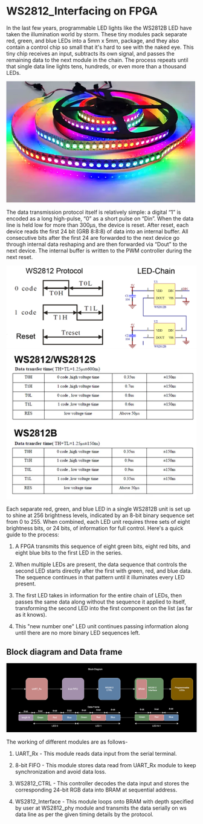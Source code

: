 # WS2812_Interfacing on FPGA

In the last few years, programmable LED lights like the WS2812B LED have taken the illumination world by storm. These tiny modules pack separate red, green, and blue LEDs into a 5mm x 5mm, package, and they also contain a control chip so small that it's hard to see with the naked eye. This tiny chip receives an input, subtracts its own signal, and passes the remaining data to the next module in the chain. The process repeats until that single data line lights tens, hundreds, or even more than a thousand LEDs.

![WS2812_LEDs](Images/ws2812_leds.png)

The data transmission protocol itself is relatively simple: a digital “1” is encoded as a long high-pulse, “0” as a short pulse on “Din”. When the data line is held low for more than 300µs, the device is reset. After reset, each device reads the first 24 bit (GRB 8:8:8) of data into an internal buffer. All consecutive bits after the first 24 are forwarded to the next device go through internal data reshaping and are then forwarded via “Dout” to the next device. The internal buffer is written to the PWM controller during the next reset.

![Timing_diagram](Images/timing_diagram.png)
![Timing_details](Images/timing_details.png)

Each separate red, green, and blue LED in a single WS2812B unit is set up to shine at 256 brightness levels, indicated by an 8-bit binary sequence set from 0 to 255. When combined, each LED unit requires three sets of eight brightness bits, or 24 bits, of information for full control. Here's a quick guide to the process:

1. A FPGA transmits this sequence of eight green bits, eight red bits, and eight blue bits to the first LED in the series.

2. When multiple LEDs are present, the data sequence that controls the second LED starts directly after the first with green, red, and blue data. The sequence continues in that pattern until it illuminates every LED present.

3. The first LED takes in information for the entire chain of LEDs, then passes the same data along without the sequence it applied to itself, transforming the second LED into the first component on the list (as far as it knows).

4. This "new number one" LED unit continues passing information along until there are no more binary LED sequences left.

## Block diagram and Data frame
![Block_diagram](Images/WS2812_Interface.svg)

The working of different modules are as follows-

1. UART_Rx - This module reads data input from the serial terminal.

2. 8-bit FIFO - This module stores data read from UART_Rx module to keep synchronization and avoid data loss.

3. WS2812_CTRL - This controller decodes the data input and stores the corresponding 24-bit RGB data into BRAM at sequential address.

4. WS2812_Interface - This module loops onto BRAM with depth specified by user at WS2812_phy module and transmits the data serially on ws data line as per the given timing details by the protocol.